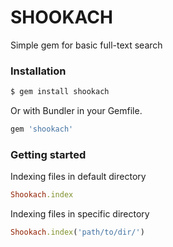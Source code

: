 # SHOOKACH

Simple gem for basic full-text search 

### Installation

```sh
$ gem install shookach
```

Or with Bundler in your Gemfile.

```ruby
gem 'shookach'
```

### Getting started

Indexing files in default directory

```ruby
Shookach.index
```

Indexing files in specific directory

```ruby
Shookach.index('path/to/dir/')
```
